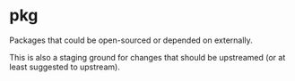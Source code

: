 # pkg

Packages that could be open-sourced or depended on externally.

This is also a staging ground for changes that should be upstreamed (or at least suggested to upstream).

